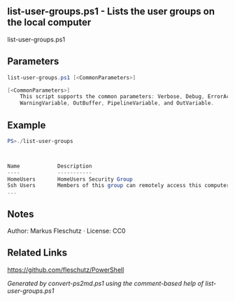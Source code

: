 ## list-user-groups.ps1 - Lists the user groups on the local computer

list-user-groups.ps1

## Parameters
```powershell
list-user-groups.ps1 [<CommonParameters>]

[<CommonParameters>]
    This script supports the common parameters: Verbose, Debug, ErrorAction, ErrorVariable, WarningAction, 
    WarningVariable, OutBuffer, PipelineVariable, and OutVariable.
```

## Example
```powershell
PS>./list-user-groups



Name            Description
----            -----------
HomeUsers       HomeUsers Security Group
Ssh Users       Members of this group can remotely access this computer over SSH protocol.
...
```

## Notes
Author: Markus Fleschutz · License: CC0

## Related Links
https://github.com/fleschutz/PowerShell

*Generated by convert-ps2md.ps1 using the comment-based help of list-user-groups.ps1*
